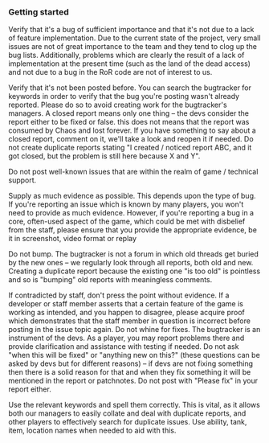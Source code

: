### Getting started
Verify that it's a bug of sufficient importance and that it's not due to a lack of feature implementation.
Due to the current state of the project, very small issues are not of great importance to the team and they tend to clog up the bug lists. Additionally, problems which are clearly the result of a lack of implementation at the present time (such as the land of the dead access) and not due to a bug in the RoR code are not of interest to us.

Verify that it's not been posted before.
You can search the bugtracker for keywords in order to verify that the bug you're posting wasn't already reported. Please do so to avoid creating work for the bugtracker's managers. A closed report means only one thing – the devs consider the report either to be fixed or false. this does not means that the report was consumed by Chaos and lost forever. If you have something to say about a closed report, comment on it, we'll take a look and reopen it if needed. Do not create duplicate reports stating "I created / noticed report ABC, and it got closed, but the problem is still here because X and Y".

Do not post well-known issues that are within the realm of game / technical support.

Supply as much evidence as possible.
This depends upon the type of bug. If you're reporting an issue which is known by many players, you won't need to provide as much evidence. However, if you're reporting a bug in a core, often-used aspect of the game, which could be met with disbelief from the staff, please ensure that you provide the appropriate evidence, be it in screenshot, video format or replay

Do not bump.
The bugtracker is not a forum in which old threads get buried by the new ones – we regularly look through all reports, both old and new. Creating a duplicate report because the existing one "is too old" is pointless and so is "bumping" old reports with meaningless comments.

If contradicted by staff, don't press the point without evidence.
If a developer or staff member asserts that a certain feature of the game is working as intended, and you happen to disagree, please acquire proof which demonstrates that the staff member in question is incorrect before posting in the issue topic again.
Do not whine for fixes.
The bugtracker is an instrument of the devs. As a player, you may report problems there and provide clarification and assistance with testing if needed. Do not ask "when this will be fixed" or "anything new on this?" (these questions can be asked by devs but for different reasons) – if devs are not fixing something then there is a solid reason for that and when they fix something it will be mentioned in the report or patchnotes. Do not post with "Please fix" in your report either.

Use the relevant keywords and spell them correctly.
This is vital, as it allows both our managers to easily collate and deal with duplicate reports, and other players to effectively search for duplicate issues. Use ability, tank, item, location names when needed to aid with this.

